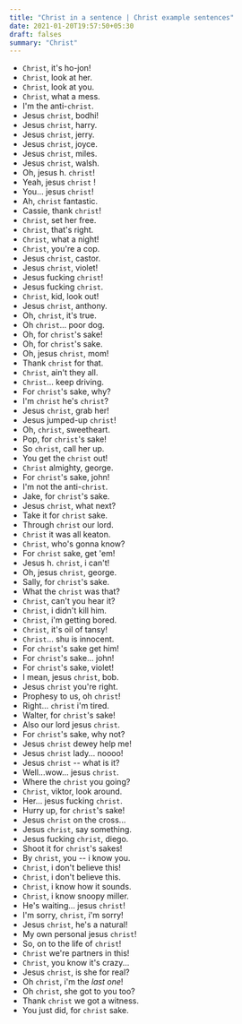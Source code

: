 ```yaml
---
title: "Christ in a sentence | Christ example sentences"
date: 2021-01-20T19:57:50+05:30
draft: falses
summary: "Christ"
---
```

- `Christ`, it's ho-jon!
- `Christ`, look at her.
- `Christ`, look at you.
- `Christ`, what a mess.
- I'm the anti-`christ`.
- Jesus `christ`, bodhi!
- Jesus `christ`, harry.
- Jesus `christ`, jerry.
- Jesus `christ`, joyce.
- Jesus `christ`, miles.
- Jesus `christ`, walsh.
- Oh, jesus h. `christ`!
- Yeah, jesus `christ` !
- You... jesus `christ`!
- Ah, `christ` fantastic.
- Cassie, thank `christ`!
- `Christ`, set her free.
- `Christ`, that's right.
- `Christ`, what a night!
- `Christ`, you're a cop.
- Jesus `christ`, castor.
- Jesus `christ`, violet!
- Jesus fucking `christ`!
- Jesus fucking `christ`.
- `Christ`, kid, look out!
- Jesus `christ`, anthony.
- Oh, `christ`, it's true.
- Oh `christ`... poor dog.
- Oh, for `christ`'s sake!
- Oh, for `christ`'s sake.
- Oh, jesus `christ`, mom!
- Thank `christ` for that.
- `Christ`, ain't they all.
- `Christ`... keep driving.
- For `christ`'s sake, why?
- I'm `christ` he's `christ`?
- Jesus `christ`, grab her!
- Jesus jumped-up `christ`!
- Oh, `christ`, sweetheart.
- Pop, for `christ`'s sake!
- So `christ`, call her up.
- You get the `christ` out!
- `Christ` almighty, george.
- For `christ`'s sake, john!
- I'm not the anti-`christ`.
- Jake, for `christ`'s sake.
- Jesus `christ`, what next?
- Take it for `christ` sake.
- Through `christ` our lord.
- `Christ` it was all keaton.
- `Christ`, who's gonna know?
- For `christ` sake, get 'em!
- Jesus h. `christ`, i can't!
- Oh, jesus `christ`, george.
- Sally, for `christ`'s sake.
- What the `christ` was that?
- `Christ`, can't you hear it?
- `Christ`, i didn't kill him.
- `Christ`, i'm getting bored.
- `Christ`, it's oil of tansy!
- `Christ`... shu is innocent.
- For `christ`'s sake get him!
- For `christ`'s sake... john!
- For `christ`'s sake, violet!
- I mean, jesus `christ`, bob.
- Jesus `christ` you're right.
- Prophesy to us, oh `christ`!
- Right... `christ` i'm tired.
- Walter, for `christ`'s sake!
- Also our lord jesus `christ`.
- For `christ`'s sake, why not?
- Jesus `christ` dewey help me!
- Jesus `christ` lady... noooo!
- Jesus `christ` -- what is it?
- Well...wow... jesus `christ`.
- Where the `christ` you going?
- `Christ`, viktor, look around.
- Her... jesus fucking `christ`.
- Hurry up, for `christ`'s sake!
- Jesus `christ` on the cross...
- Jesus `christ`, say something.
- Jesus fucking `christ`, diego.
- Shoot it for `christ`'s sakes!
- By `christ`, you -- i know you.
- `Christ`, i don't believe this!
- `Christ`, i don't believe this.
- `Christ`, i know how it sounds.
- `Christ`, i know snoopy miller.
- He's waiting... jesus `christ`!
- I'm sorry, `christ`, i'm sorry!
- Jesus `christ`, he's a natural!
- My own personal jesus `christ`!
- So, on to the life of `christ`!
- `Christ` we're partners in this!
- `Christ`, you know it's crazy...
- Jesus `christ`, is she for real?
- Oh `christ`, i'm the _last one_!
- Oh `christ`, she got to you too?
- Thank `christ` we got a witness.
- You just did, for `christ` sake.
                 
